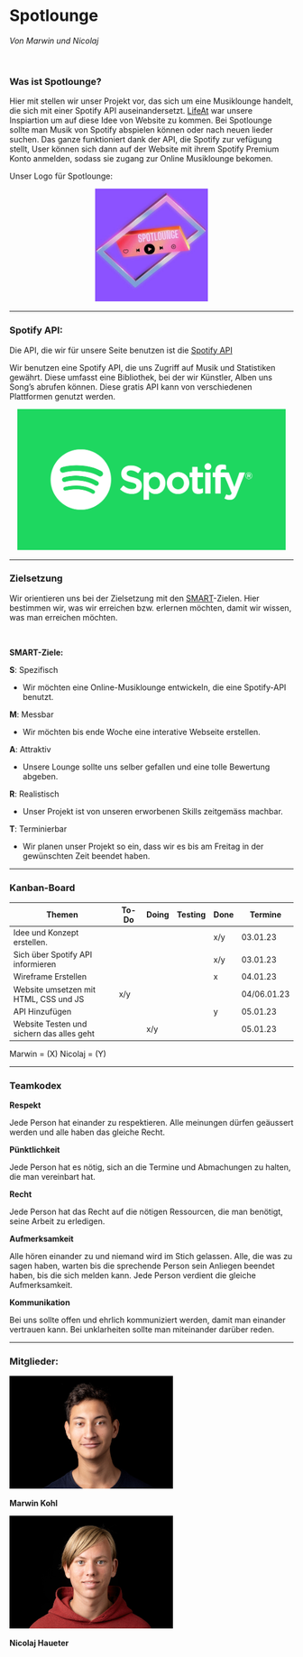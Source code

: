 # Spotlounge 
_Von Marwin und Nicolaj_

<br>

### Was ist Spotlounge?

Hier mit stellen wir unser Projekt vor, das sich um eine Musiklounge handelt, die sich mit einer Spotify API auseinandersetzt. [LifeAt](https://lifeat.io/) war unsere Inspiartion um auf diese Idee von Website zu kommen. Bei Spotlounge sollte man Musik von Spotify abspielen können oder nach neuen lieder suchen. Das ganze funktioniert dank der API, die Spotify zur vefügung stellt, User können sich dann auf der Website mit ihrem Spotify Premium Konto anmelden, sodass sie zugang zur Online Musiklounge bekomen.

Unser Logo für Spotlounge:

<center><img src="/Images/Logo.jpg" alt="Logo von Spotlounge" width="200" height="200"></center>

---

### Spotify API:

Die API, die wir für unsere Seite benutzen ist die [Spotify API](https://developer.spotify.com/discover/)

Wir benutzen eine Spotify API, die uns Zugriff auf Musik und Statistiken gewährt. Diese umfasst eine Bibliothek, bei der wir Künstler, Alben uns Song’s abrufen können. Diese gratis API kann von verschiedenen Plattformen genutzt werden.

<center><img src="/Images/Spotify_Bild.png" alt="Logo von Spotlounge" height="250"></center>

---

### Zielsetzung

Wir orientieren uns bei der Zielsetzung mit den [SMART](https://kommunalwiki.boell.de/index.php/SMART-Ziele#:~:text=SMART%20ist%20die%20Abkürzung%20für,attraktiv%2C%20realistisch%20und%20terminiert%20sein.)-Zielen. Hier bestimmen wir, was wir erreichen bzw. erlernen möchten, damit wir wissen, was man erreichen möchten.

<br>

**SMART-Ziele:**  

**S**: Spezifisch 
- Wir möchten eine Online-Musiklounge entwickeln, die eine Spotify-API benutzt.

**M**: Messbar
- Wir möchten bis ende Woche eine interative Webseite erstellen.

**A**: Attraktiv
- Unsere Lounge sollte uns selber gefallen und eine tolle Bewertung abgeben.

**R**: Realistisch
- Unser Projekt ist von unseren erworbenen Skills zeitgemäss machbar.

**T**: Terminierbar
- Wir planen unser Projekt so ein, dass wir es bis am Freitag in der gewünschten Zeit beendet haben.

---

### Kanban-Board

| Themen                                    | To-Do | Doing | Testing | Done  | Termine |
|-------------------------------------------|-------|-------|---------|------ |---------|
| Idee und Konzept erstellen.               |       |       |         |  x/y  |03.01.23 |
| Sich über Spotify API informieren         |       |       |         |  x/y  |03.01.23 |
| Wireframe Erstellen                       |       |       |         |   x   |04.01.23 |
| Website umsetzen mit HTML, CSS und JS     |  x/y  |       |         |       |04/06.01.23|
| API Hinzufügen                            |       |       |         |   y   |05.01.23 |
| Website Testen und sichern das alles geht |       |  x/y  |         |       |05.01.23 |  

Marwin = (X)
Nicolaj = (Y)

---

### Teamkodex

**Respekt**

Jede Person hat einander zu respektieren. Alle meinungen dürfen geäussert werden und alle haben das gleiche Recht.

**Pünktlichkeit**

Jede Person hat es nötig, sich an die Termine und Abmachungen zu halten, die man vereinbart hat.

**Recht**

Jede Person hat das Recht auf die nötigen Ressourcen, die man benötigt, seine Arbeit zu erledigen. 

**Aufmerksamkeit**

Alle hören einander zu und niemand wird im Stich gelassen. Alle, die was zu sagen haben, warten bis die sprechende Person sein Anliegen beendet haben, bis die sich melden kann. Jede Person verdient die gleiche Aufmerksamkeit.

**Kommunikation**

Bei uns sollte offen und ehrlich kommuniziert werden, damit man einander vertrauen kann. Bei unklarheiten sollte man miteinander darüber reden.

---

### Mitglieder:

<img src="/Images/Kohl_Marwin_small.jpg" alt="Marwin Kohl Mitglied" width="290" height="200">

**Marwin Kohl**

<img src="/Images/Haueter_Nicolaj_small.jpg" alt="Nicolaj Haueter Mitglied" width="290" height="200">

**Nicolaj Haueter** 